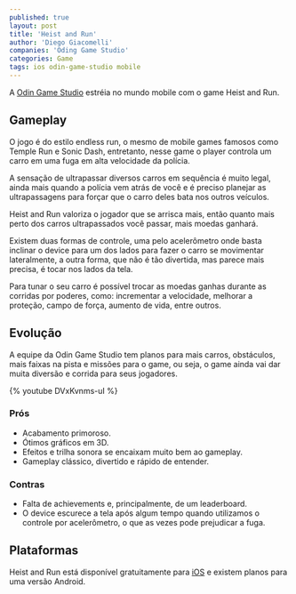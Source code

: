 ```yaml
---
published: true
layout: post
title: 'Heist and Run'
author: 'Diego Giacomelli'
companies: 'Oding Game Studio'
categories: Game
tags: ios odin-game-studio mobile
---
```

A [Odin Game Studio](http://www.odingamestudio.com.br/) estréia no mundo mobile com o game Heist and Run.

## Gameplay
O jogo é do estilo endless run, o mesmo de mobile games famosos como Temple Run e Sonic Dash, entretanto, nesse game o player controla um carro em uma fuga em alta velocidade da polícia.

A sensação de ultrapassar diversos carros em sequência é muito legal, ainda mais quando a polícia vem atrás de você e é preciso planejar as ultrapassagens para forçar que o carro deles bata nos outros veículos.

Heist and Run valoriza o jogador que se arrisca mais, então quanto mais perto dos carros ultrapassados você passar, mais moedas ganhará.

Existem duas formas de controle, uma pelo acelerômetro onde basta inclinar o device para um dos lados para fazer o carro se movimentar lateralmente, a outra forma, que não é tão divertida, mas parece mais precisa, é tocar nos lados da tela.

Para tunar o seu carro é possível trocar as moedas ganhas durante as corridas por poderes, como: incrementar a velocidade, melhorar a proteção, campo de força, aumento de vida, entre outros.

## Evolução
A equipe da Odin Game Studio tem planos para mais carros, obstáculos, mais faixas na pista e missões para o game, ou seja, o game ainda vai dar muita diversão e corrida para seus jogadores.

{% youtube DVxKvnms-uI %}

### Prós
* Acabamento primoroso.
* Ótimos gráficos em 3D.
* Efeitos e trilha sonora se encaixam muito bem ao gameplay.
* Gameplay clássico, divertido e rápido de entender.

### Contras
* Falta de achievements e, principalmente, de um leaderboard.
* O device escurece a tela após algum tempo quando utilizamos o controle por acelerômetro, o que as vezes pode prejudicar a fuga.

## Plataformas
Heist and Run está disponível gratuitamente para [iOS](https://itunes.apple.com/us/app/heist-and-run/id599259729?mt=8) e existem planos para uma versão Android.